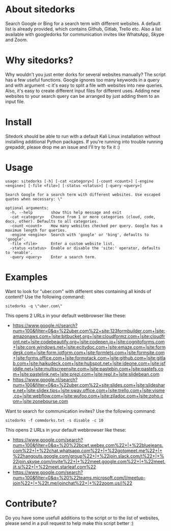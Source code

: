 # About sitedorks
Search Google or Bing for a search term with different websites. A default list is already provided, which contains Github, Gitlab, Trello etc. Also a list available with googledorks for communication invites like WhatsApp, Skype and Zoom.

# Why sitedorks?
Why wouldn't you just enter dorks for several websites manually? 
The script has a few useful functions. Google ignores too many keywords in a query and with argument -c it's easy to split a file with websites into new queries. Also, it's easy to create different input files for different uses. Adding new websites to your search query can be arranged by just adding them to an input file.

# Install
Sitedork should be able to run with a default Kali Linux installation without installing additional Python packages. If you're running into trouble running grepaddr, please drop me an issue and I'll try to fix it :)

# Usage
```
usage: sitedorks [-h] [-cat <category>] [-count <count>] [-engine <engine>] [-file <file>] [-status <status>] [-query <query>]

Search Google for a search term with different websites. Use escaped quotes when necessary: \"

optional arguments:
  -h, --help        show this help message and exit
  -cat <category>   Choose from 1 or more categories (cloud, code, docs, other). Defaults to all categories.
  -count <count>    How many websites checked per query. Google has a maximum length for queries.
  -engine <engine>  Search with 'google' or 'bing', defaults to 'google'.
  -file <file>      Enter a custom website list.
  -status <status>  Enable or disable the 'site:' operator, defaults to 'enable'.
  -query <query>    Enter a search term.
```
# Examples
Want to look for "uber.com" with different sites containing all kinds of content? Use the following command:
```
sitedorks -q \"uber.com\"
```
This opens 2 URLs in your default webbrowser like these:

* https://www.google.nl/search?num=100&filter=0&q=%22uber.com%22+site:123formbuilder.com+|site:amazonaws.com+|site:bitbucket.org+|site:cloudformz.com+|site:cloudfront.net+|site:codebeautify.org+|site:codepen.io+|site:cognitoforms.com+|site:core.windows.net+|site:ecitydoc.com+|site:emaze.com+|site:formdesk.com+|site:form.jotform.com+|site:formlets.com+|site:formsite.com+|site:forms.office.com+|site:formstack.com+|site:github.com+|site:gitlab.com+|site:haikudeck.com+|site:hubspot.net+|site:ideone.com+|site:jsfiddle.net+|site:multiscreensite.com+|site:pastebin.com+|site:pastefs.com+|site:pastelink.net+|site:prezi.com+|site:repl.it+|site:slidebean.com
* https://www.google.nl/search?num=100&filter=0&q=%22uber.com%22+site:slides.com+|site:slideshare.net+|site:slidex.tips+|site:sway.office.com+|site:trello.com+|site:visme.co+|site:webflow.com+|site:wufoo.com+|site:ziladoc.com+|site:zoho.com+|site:zonebourse.com

Want to search for communication invites? Use the following command:
```
sitedorks -f commdorks.txt -s disable -c 10
```
This opens 2 URLs in your default webbrowser like these:

* https://www.google.com/search?num=100&filter=0&q=%20%22bcwt.webex.com%22+|+%22bluejeans.com%22+|+%22chat.whatsapp.com%22+|+%22gotomeet.me%22+|+%22hangouts.google.com/group%22+|+%22join.slack.com/t%22+|+%22join.skype.com/invite%22+|+%22meet.google.com%22+|+%22meet.jit.si%22+|+%22meet.starleaf.com%22
* https://www.google.com/search?num=100&filter=0&q=%20%22teams.microsoft.com/l/meetup-join%22+|+%22t.me/joinchat%22+|+%22zoom.us/j%22

# Contribute?
Do you have some usefull additions to the script or to the list of websites, please send in a pull request to help make this script better :)
